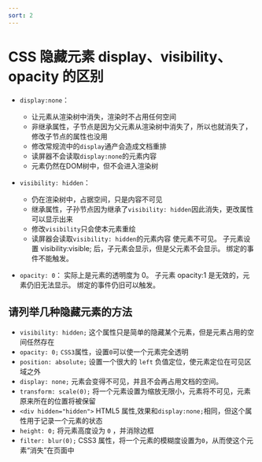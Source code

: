 ```yaml
---
sort: 2
---
```


# CSS 隐藏元素 display、visibility、opacity 的区别

- `display:none`：
  - 让元素从渲染树中消失，渲染时不占用任何空间
  - 非继承属性，子节点是因为父元素从渲染树中消失了，所以也就消失了，修改子节点的属性也没用
  - 修改常规流中的`display`通产会造成文档重排
  - 读屏器不会读取`display:none`的元素内容
  - 元素仍然在DOM树中，但不会进入渲染树
- `visibility: hidden`：

  - 仍在渲染树中，占据空间，只是内容不可见
  - 继承属性，子孙节点因为继承了`visibility: hidden`因此消失，更改属性可以显示出来
  - 修改`visibility`只会使本元素重绘
  - 读屏器会读取`visibility: hidden`的元素内容
    使元素不可见。
    子元素设置 visibility:visible; 后，子元素会显示，但是父元素不会显示。
    绑定的事件不能触发。

- `opacity: 0`：
  实际上是元素的透明度为 0。
  子元素 opacity:1 是无效的，元素仍旧无法显示。
  绑定的事件仍旧可以触发。

## 请列举几种隐藏元素的方法

- `visibility: hidden;` 这个属性只是简单的隐藏某个元素，但是元素占用的空间任然存在
- `opacity: 0;` `CSS3`属性，设置`0`可以使一个元素完全透明
- `position: absolute;` 设置一个很大的 `left` 负值定位，使元素定位在可见区域之外
- `display: none;` 元素会变得不可见，并且不会再占用文档的空间。
- `transform: scale(0);` 将一个元素设置为缩放无限小，元素将不可见，元素原来所在的位置将被保留
- `<div hidden="hidden">` HTML5 属性,效果和`display:none;`相同，但这个属性用于记录一个元素的状态
- `height: 0;` 将元素高度设为 `0` ，并消除边框
- `filter: blur(0);` CSS3 属性，将一个元素的模糊度设置为`0`，从而使这个元素“消失”在页面中
